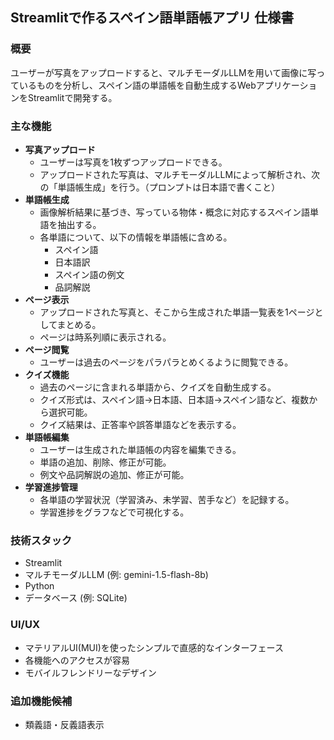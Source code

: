 ## Streamlitで作るスペイン語単語帳アプリ 仕様書

### 概要

ユーザーが写真をアップロードすると、マルチモーダルLLMを用いて画像に写っているものを分析し、スペイン語の単語帳を自動生成するWebアプリケーションをStreamlitで開発する。

### 主な機能

* **写真アップロード**
    * ユーザーは写真を1枚ずつアップロードできる。
    * アップロードされた写真は、マルチモーダルLLMによって解析され、次の「単語帳生成」を行う。（プロンプトは日本語で書くこと）
* **単語帳生成**
    * 画像解析結果に基づき、写っている物体・概念に対応するスペイン語単語を抽出する。
    * 各単語について、以下の情報を単語帳に含める。
        * スペイン語
        * 日本語訳
        * スペイン語の例文
        * 品詞解説
* **ページ表示**
    * アップロードされた写真と、そこから生成された単語一覧表を1ページとしてまとめる。
    * ページは時系列順に表示される。
* **ページ閲覧**
    * ユーザーは過去のページをパラパラとめくるように閲覧できる。
* **クイズ機能**
    * 過去のページに含まれる単語から、クイズを自動生成する。
    * クイズ形式は、スペイン語→日本語、日本語→スペイン語など、複数から選択可能。
    * クイズ結果は、正答率や誤答単語などを表示する。
* **単語帳編集**
    * ユーザーは生成された単語帳の内容を編集できる。
    * 単語の追加、削除、修正が可能。
    * 例文や品詞解説の追加、修正が可能。
* **学習進捗管理**
    * 各単語の学習状況（学習済み、未学習、苦手など）を記録する。
    * 学習進捗をグラフなどで可視化する。


### 技術スタック

* Streamlit
* マルチモーダルLLM (例: gemini-1.5-flash-8b)
* Python
* データベース (例: SQLite)

### UI/UX

* マテリアルUI(MUI)を使ったシンプルで直感的なインターフェース
* 各機能へのアクセスが容易
* モバイルフレンドリーなデザイン

### 追加機能候補

* 類義語・反義語表示


